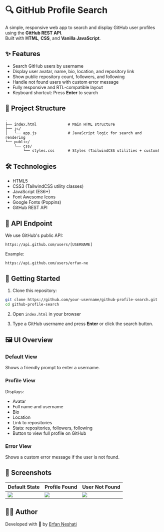 # 🔍 GitHub Profile Search

A simple, responsive web app to search and display GitHub user profiles using the **GitHub REST API**.  
Built with **HTML**, **CSS**, and **Vanilla JavaScript**.

## ✨ Features

- Search GitHub users by username  
- Display user avatar, name, bio, location, and repository link  
- Show public repository count, followers, and following  
- Handle not found users with custom error message  
- Fully responsive and RTL-compatible layout  
- Keyboard shortcut: Press **Enter** to search  

## 📂 Project Structure

```
.
├── index.html              # Main HTML structure
├── js/
│   └── app.js              # JavaScript logic for search and rendering
└── public/
    └── css/
        └── styles.css      # Styles (TailwindCSS utilities + custom)
```

## 🛠️ Technologies

- HTML5  
- CSS3 (TailwindCSS utility classes)  
- JavaScript (ES6+)  
- Font Awesome Icons  
- Google Fonts (Poppins)  
- GitHub REST API  

## 🔌 API Endpoint

We use GitHub's public API:

```
https://api.github.com/users/[USERNAME]
```

Example:

```
https://api.github.com/users/erfan-ne
```

## 🚀 Getting Started

1. Clone this repository:
```bash
git clone https://github.com/your-username/github-profile-search.git
cd github-profile-search
```

2. Open `index.html` in your browser

3. Type a GitHub username and press **Enter** or click the search button.

## 🖼️ UI Overview

### Default View
Shows a friendly prompt to enter a username.

### Profile View
Displays:
- Avatar  
- Full name and username  
- Bio  
- Location  
- Link to repositories  
- Stats: repositories, followers, following  
- Button to view full profile on GitHub  

### Error View
Shows a custom error message if the user is not found.

## 📸 Screenshots

| Default State | Profile Found | User Not Found |
|--------------|--------------|----------------|
| ![](./screenshots/default.png) | ![](./screenshots/profile.png) | ![](./screenshots/error.png) |

## 👨‍💻 Author

Developed with 💙 by [Erfan Neshati](https://github.com/erfan-ne)

